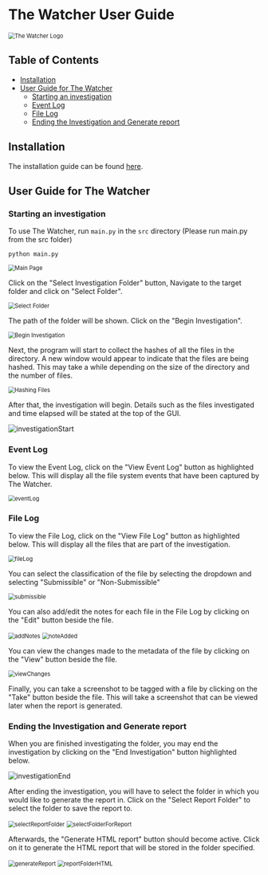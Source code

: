 # The Watcher User Guide

<img src="./images/theWatcherLogo.png" alt="The Watcher Logo" style="zoom:80%;" />

## Table of Contents
  * [Installation](#installation)
  * [User Guide for The Watcher](#user-guide-for-the-watcher)
    + [Starting an investigation](#starting-an-investigation)
    + [Event Log](#event-log)
    + [File Log](#file-log)
    + [Ending the Investigation and Generate report](#ending-the-investigation-and-generate-report)

## Installation

The installation guide can be found [here](./README.md).

## User Guide for The Watcher
### Starting an investigation

To use The Watcher, run `main.py` in the `src` directory (Please run main.py from the src folder)

```
python main.py
```

<img src="./images/mainPage.png" alt="Main Page" style="zoom:80%;" />

Click on the "Select Investigation Folder" button, Navigate to the target folder and click on "Select Folder".

<img src="./images/selectFolder.png" alt="Select Folder" style="zoom:80%;" />

The path of the folder will be shown. Click on the "Begin Investigation".

<img src="./images/beginInvestigation.png" alt="Begin Investigation" style="zoom:80%;" />

Next, the program will start to collect the hashes of all the files in the directory. A new window would appear to indicate that the files are being hashed. This may take a while depending on the size of the directory and the number of files.

<img src="./images/hashingFiles.png" alt="Hashing Files" style="zoom:80%;" />

After that, the investigation will begin. Details such as the files investigated and time elapsed will be stated at the top of the GUI.

![investigationStart](.\images\investigationStart.png)

### Event Log

To view the Event Log, click on the "View Event Log" button as highlighted below. This will display all the file system events that have been captured by The Watcher.

<img src=".\images\eventLog.png" alt="eventLog" style="zoom:80%;" />

### File Log

To view the File Log, click on the "View File Log" button as highlighted below. This will display all the files that are part of the investigation.

<img src=".\images\fileLog.png" alt="fileLog" style="zoom:80%;" />

You can select the classification of the file by selecting the dropdown and selecting "Submissible" or "Non-Submissible"

<img src=".\images\submissible.png" alt="submissible" style="zoom:80%;" />

You can also add/edit the notes for each file in the File Log by clicking on the "Edit" button beside the file.

<img src=".\images\addNotes.png" alt="addNotes" style="zoom:80%;"/>

<img src=".\images\noteAdded.png" alt="noteAdded" style="zoom:80%;" />

You can view the changes made to the metadata of the file by clicking on the "View" button beside the file.

 <img src=".\images\viewChanges.png" alt="viewChanges" style="zoom:80%;" />

Finally, you can take a screenshot to be tagged with a file by clicking on the "Take" button beside the file. This will take a screenshot that can be viewed later when the report is generated.

### Ending the Investigation and Generate report

When you are finished investigating the folder, you may end the investigation by clicking on the "End Investigation" button highlighted below.

![investigationEnd](.\images\investigationEnd.png)

After ending the investigation, you will have to select the folder in which you would like to generate the report in. Click on the "Select Report Folder" to select the folder to save the report to.

<img src=".\images\selectReportFolder.png" alt="selectReportFolder" style="zoom:80%;" />

<img src=".\images\selectFolderForReport.png" alt="selectFolderForReport" style="zoom:80%;" />

Afterwards, the "Generate HTML report" button should become active. Click on it to generate the HTML report that will be stored in the folder specified.

<img src=".\images\generateReport.png" alt="generateReport" style="zoom:80%;" />

<img src=".\images\reportFolderHTML.png" alt="reportFolderHTML" style="zoom:80%;" />
